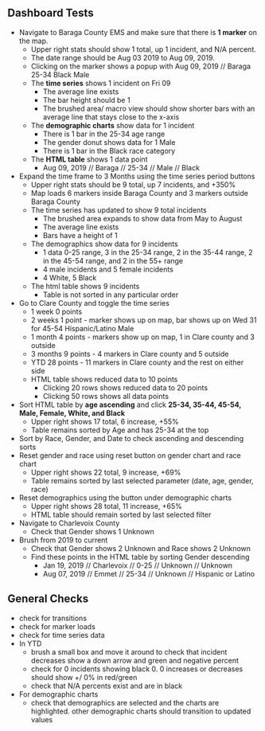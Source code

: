 ## Dashboard Tests

- Navigate to Baraga County EMS and make sure that there is **1 marker** on the map.
    - Upper right stats should show 1 total, up 1 incident, and N/A percent.
    - The date range should be Aug 03 2019 to Aug 09, 2019.
    - Clicking on the marker shows a popup with Aug 09, 2019 // Baraga 25-34 Black Male
    - The **time series** shows 1 incident on Fri 09
        - The average line exists
        - The bar height should be 1
        - The brushed area/ macro view should show shorter bars with an average line that stays close to the x-axis
    - The **demographic charts** show data for 1 incident
        - There is 1 bar in the 25-34 age range
        - The gender donut shows data for 1 Male
        - There is 1 bar in the Black race category
    - The **HTML table** shows 1 data point
        - Aug 09, 2019 // Baraga // 25-34 // Male // Black
- Expand the time frame to 3 Months using the time series period buttons
    - Upper right stats should be 9 total, up 7 incidents, and +350%
    - Map loads 6 markers inside Baraga County and 3 markers outside Baraga County
    - The time series has updated to show 9 total incidents
        - The brushed area expands to show data from May to August
        - The average line exists
        - Bars have a height of 1
    - The demographics show data for 9 incidents
        - 1 data 0-25 range, 3 in the 25-34 range, 2 in the 35-44 range, 2 in the 45-54 range, and 2 in the 55+ range
        - 4 male incidents and 5 female incidents
        - 4 White, 5 Black
    - The html table shows 9 incidents
        - Table is not sorted in any particular order
- Go to Clare County and toggle the time series
    - 1 week 0 points
    - 2 weeks 1 point - marker shows up on map, bar shows up on Wed 31 for 45-54 Hispanic/Latino Male
    - 1 month 4 points - markers show up on map, 1 in Clare county and 3 outside
    - 3 months 9 points - 4 markers in Clare county and 5 outside
    - YTD 28 points - 11 markers in Clare county and the rest on either side
    - HTML table shows reduced data to 10 points
        - Clicking 20 rows shows reduced data to 20 points
        - Clicking 50 rows shows all data points
- Sort HTML table by **age ascending** and click **25-34, 35-44, 45-54, Male, Female, White, and Black**
    - Upper right shows 17 total, 6 increase, +55%
    - Table remains sorted by Age and has 25-34 at the top
- Sort by Race, Gender, and Date to check ascending and descending sorts
- Reset gender and race using reset button on gender chart and race chart
    - Upper right shows 22 total, 9 increase, +69%
    - Table remains sorted by last selected parameter (date, age, gender, race)
- Reset demographics using the button under demographic charts
    - Upper right shows 28 total, 11 increase, +65%
    - HTML table should remain sorted by last selected filter
- Navigate to Charlevoix County
    - Check that Gender shows 1 Unknown
- Brush from 2019 to current
    - Check that Gender shows 2 Unknown and Race shows 2 Unknown
    - Find these points in the HTML table by sorting Gender descending
        - Jan 19, 2019 // Charlevoix // 0-25 // Unknown // Unknown
        - Aug 07, 2019 // Emmet // 25-34 // Unknown // Hispanic or Latino
## General Checks
- check for transitions
- check for marker loads
- check for time series data
- In YTD
    - brush a small box and move it around to check that incident decreases show a down arrow and green and negative percent
    - check for 0 incidents showing black 0. 0 increases or decreases should show +/ 0% in red/green
    - check that N/A percents exist and are in black
- For demographic charts
    - check that demographics are selected and the charts are highlighted. other demographic charts should transition to updated values
